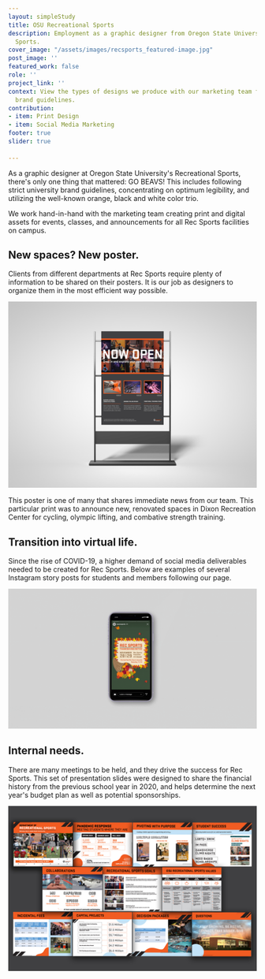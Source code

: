 ```yaml
---
layout: simpleStudy
title: OSU Recreational Sports
description: Employment as a graphic designer from Oregon State University's Recreational
  Sports.
cover_image: "/assets/images/recsports_featured-image.jpg"
post_image: ''
featured_work: false
role: ''
project_link: ''
context: View the types of designs we produce with our marketing team following OSU's
  brand guidelines.
contribution:
- item: Print Design
- item: Social Media Marketing
footer: true
slider: true

---
```

As a graphic designer at Oregon State University's Recreational Sports, there's only one thing that mattered: GO BEAVS! This includes following strict university brand guidelines, concentrating on optimum legibility, and utilizing the well-known orange, black and white color trio.

We work hand-in-hand with the marketing team creating print and digital assets for events, classes, and announcements for all Rec Sports facilities on campus.

## New spaces? New poster.

Clients from different departments at Rec Sports require plenty of information to be shared on their posters. It is our job as designers to organize them in the most efficient way possible.

![](/assets/images/recsports_poster.jpg)

This poster is one of many that shares immediate news from our team. This particular print was to announce new, renovated spaces in Dixon Recreation Center for cycling, olympic lifting, and combative strength training.

## Transition into virtual life.

Since the rise of COVID-19, a higher demand of social media deliverables needed to be created for Rec Sports. Below are examples of several Instagram story posts for students and members following our page.

![](/assets/images/recsports_social.gif)

## Internal needs.

There are many meetings to be held, and they drive the success for Rec Sports. This set of presentation slides were designed to share the financial history from the previous school year in 2020, and helps determine the next year's budget plan as well as potential sponsorships.

![](/assets/images/recsports_presenation.jpg)